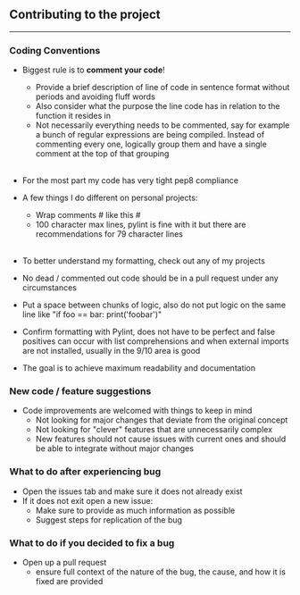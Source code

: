 ## Contributing to the project

---
### Coding Conventions
- Biggest rule is to **comment your code**!
  - Provide a brief description of line of code in sentence format without periods and avoiding fluff words
  - Also consider what the purpose the line code has in relation to the function it resides in
  - Not necessarily everything needs to be commented, say for example a bunch of regular expressions are being compiled.
    Instead of commenting every one, logically group them and have a single comment at the top of that grouping

  <br>
- For the most part my code has very tight pep8 compliance
- A few things I do different on personal projects:
  - Wrap comments # like this #
  - 100 character max lines, pylint is fine with it but there are recommendations for 79 character lines
  
  <br>
- To better understand my formatting, check out any of my projects
- No dead / commented out code should be in a pull request under any circumstances
- Put a space between chunks of logic, also do not put logic on the same line like "if foo == bar: print('foobar')"
- Confirm formatting with Pylint, does not have to be perfect and false positives can occur with 
  list comprehensions and when external imports are not installed, usually in the 9/10 area is good
- The goal is to achieve maximum readability and documentation

### New code / feature suggestions
- Code improvements are welcomed with things to keep in mind
  - Not looking for major changes that deviate from the original concept
  - Not looking for "clever" features that are unnecessarily complex
  - New features should not cause issues with current ones and should be able to integrate without major changes 

### What to do after experiencing bug
- Open the issues tab and make sure it does not already exist
- If it does not exit open a new issue:
  - Make sure to provide as much information as possible
  - Suggest steps for replication of the bug

### What to do if you decided to fix a bug
- Open up a pull request
  - ensure full context of the nature of the bug, the cause, and how it is fixed are provided